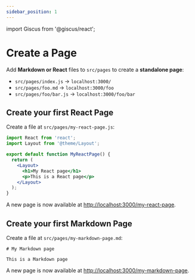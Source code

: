 ```yaml
---
sidebar_position: 1
---
```


import Giscus from '@giscus/react';
<script src="https://giscus.app/client.js"
                data-repo="goldeimer/poopeefy"
                data-repo-id="R_kgDOH_PhSw"
                data-category="Q&A"
                data-category-id="DIC_kwDOH_PhS84CRaE4"
                data-mapping="pathname"
                data-strict="0"
                data-reactions-enabled="1"
                data-emit-metadata="1"
                data-input-position="top"
                data-theme="preferred_color_scheme"
                data-lang="de"
                data-loading="lazy"
                crossorigin="anonymous"
                async>
        </script>

# Create a Page

Add **Markdown or React** files to `src/pages` to create a **standalone page**:

- `src/pages/index.js` → `localhost:3000/`
- `src/pages/foo.md` → `localhost:3000/foo`
- `src/pages/foo/bar.js` → `localhost:3000/foo/bar`

## Create your first React Page

Create a file at `src/pages/my-react-page.js`:

```jsx title="src/pages/my-react-page.js"
import React from 'react';
import Layout from '@theme/Layout';

export default function MyReactPage() {
  return (
    <Layout>
      <h1>My React page</h1>
      <p>This is a React page</p>
    </Layout>
  );
}
```

A new page is now available at [http://localhost:3000/my-react-page](http://localhost:3000/my-react-page).

## Create your first Markdown Page

Create a file at `src/pages/my-markdown-page.md`:

```mdx title="src/pages/my-markdown-page.md"
# My Markdown page

This is a Markdown page
```

A new page is now available at [http://localhost:3000/my-markdown-page](http://localhost:3000/my-markdown-page).
